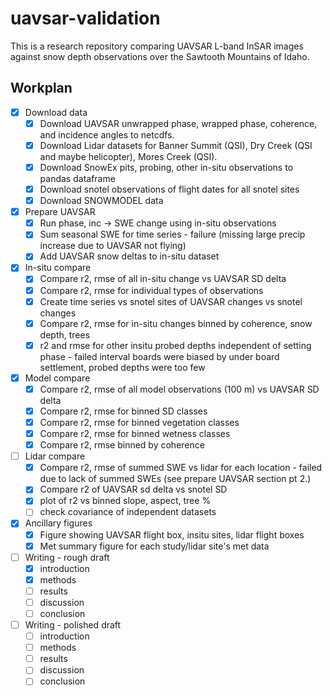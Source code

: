 # uavsar-validation

This is a research repository comparing UAVSAR L-band InSAR images against snow depth observations over the Sawtooth Mountains of Idaho.

## Workplan

- [x] Download data
    - [x] Download UAVSAR unwrapped phase, wrapped phase, coherence, and incidence angles to netcdfs.
    - [x] Download Lidar datasets for Banner Summit (QSI), Dry Creek (QSI and maybe helicopter), Mores Creek (QSI).
    - [x] Download SnowEx pits, probing, other in-situ observations to pandas dataframe
    - [x] Download snotel observations of flight dates for all snotel sites
    - [x] Download SNOWMODEL data

- [x] Prepare UAVSAR
    - [x] Run phase, inc -> SWE change using in-situ observations
    - [x] Sum seasonal SWE for time series - failure (missing large precip increase due to UAVSAR not flying)
    - [x] Add UAVSAR snow deltas to in-situ dataset

- [x] In-situ compare
    - [x] Compare r2, rmse of all in-situ change vs UAVSAR SD delta
    - [x] Compare r2, rmse for individual types of observations
    - [x] Create time series vs snotel sites of UAVSAR changes vs snotel changes
    - [x] Compare r2, rmse for in-situ changes binned by coherence, snow depth, trees
    - [x] r2 and rmse for other insitu probed depths independent of setting phase - failed interval boards were biased by under board settlement, probed depths were too few

- [x] Model compare
    - [x] Compare r2, rmse of all model observations (100 m) vs UAVSAR SD delta
    - [x] Compare r2, rmse for binned SD classes
    - [x] Compare r2, rmse for binned vegetation classes
    - [x] Compare r2, rmse for binned wetness classes
    - [x] Compare r2, rmse binned by coherence

- [ ] Lidar compare
    - [x] Compare r2, rmse of summed SWE vs lidar for each location - failed due to lack of summed SWEs (see prepare UAVSAR section pt 2.) 
    - [x] Compare r2 of UAVSAR sd delta vs snotel SD
    - [x] plot of r2 vs binned slope, aspect, tree %
    - [ ] check covariance of independent datasets

- [x] Ancillary figures
    - [x] Figure showing UAVSAR flight box, insitu sites, lidar flight boxes
    - [x] Met summary figure for each study/lidar site's met data

- [ ] Writing - rough draft
    - [x] introduction
    - [x] methods
    - [ ] results
    - [ ] discussion
    - [ ] conclusion

- [ ] Writing - polished draft
    - [ ] introduction
    - [ ] methods
    - [ ] results
    - [ ] discussion
    - [ ] conclusion
